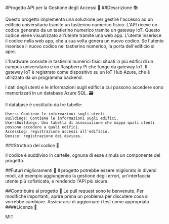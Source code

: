 #Progetto API per la Gestione degli Accessi 🚀
##Descrizione 📚

Questo progetto implementa una soluzione per gestire l'accesso ad un edificio universitario tramite un tastierino numerico fisico. L'API riceve un codice generato da un tastierino numerico tramite un gateway IoT. Questo codice viene visualizzato all'utente tramite una web app. L'utente inserisce il codice nella web app, che a sua volta genera un nuovo codice. Se l'utente inserisce il nuovo codice nel tastierino numerico, la porta dell'edificio si apre.

L'hardware consiste in tastierini numerici fisici situati in più edifici di un campus universitario e un Raspberry Pi che funge da gateway IoT. Il gateway IoT è registrato come dispositivo su un IoT Hub Azure, che è utilizzato da un programma backend.

I dati degli utenti e le informazioni sugli edifici a cui possono accedere sono memorizzati in un database Azure SQL. 🗃️

Il database è costituito da tre tabelle:

    Users: Contiene le informazioni sugli utenti.
    Buildings: Contiene le informazioni sugli edifici.
    UsersBuildings: Una tabella di associazione che mappa quali utenti possono accedere a quali edifici.
    AccessLog: registrazione accessi all'edificio.
    Device: registrazione dei devices.

###Struttura del codice 📁

Il codice è suddiviso in cartelle, ognuna di esse simula un componente del progetto.

##Futuri miglioramenti 🌈
Il progetto potrebbe essere migliorato in diversi modi, ad esempio aggiungendo la gestione degli errori, un'interfaccia utente più sofisticata, e rendendo l'API più sicura.

##Contribuire al progetto 👥
Le pull request sono le benvenute. Per modifiche importanti, aprire prima un problema per discutere cosa si vorrebbe cambiare. Assicurarsi di aggiornare i test come appropriato.
####Licenza 📝

MIT
